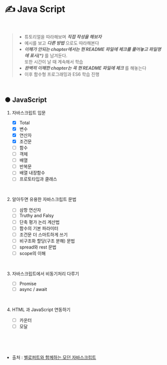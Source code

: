 # ✍️ Java Script

<br />

>   * 튜토리얼을 따라해보며 _**직접 작성을 해보자**_
>   * 예시를 보고 _**다른 방법**_ 으로도 따라해본다
>   * _**이해가 안되는 chapter에서는 현 README 파일에 체크를 풀어놓고 파일명에 표시(*)**_ 를 남겨둔다.<br>또한 시간이 날 때 계속해서 학습
>   * _**완벽히 이해한 chapter는 꼭 현 README 파일에 체크**_ 를 해놓는다
>   * 이후 함수형 프로그래밍과 ES6 학습 진행

<br />

## ● JavaScript

1. 자바스크립트 입문

    * [X] Total
    * [X] 변수
    * [X] 연산자
    * [X] 조건문
    * [ ] 함수
    * [ ] 객체
    * [ ] 배열
    * [ ] 반복문
    * [ ] 배열 내장함수
    * [ ] 프로토타입과 클래스

<br>

2. 알아두면 유용한 자바스크립트 문법

    * [ ] 삼항 연산자
    * [ ] Truthy and Falsy
    * [ ] 단축 평가 논리 계산법
    * [ ] 함수의 기본 파라미터
    * [ ] 조건문 더 스마트하게 쓰기
    * [ ] 비구조화 할당(구조 분해) 문법
    * [ ] spread와 rest 문법
    * [ ] scope의 이해

<br>

3. 자바스크립트에서 비동기처리 다루기

    * [ ] Promise
    * [ ] async / await

<br>

4. HTML 과 JavaScript 연동하기

    * [ ] 카운터
    * [ ] 모달

<br>
<br>
<br>

- 출처 :  [벨로퍼트와 함께하는 모던 자바스크립트](https://learnjs.vlpt.us/)